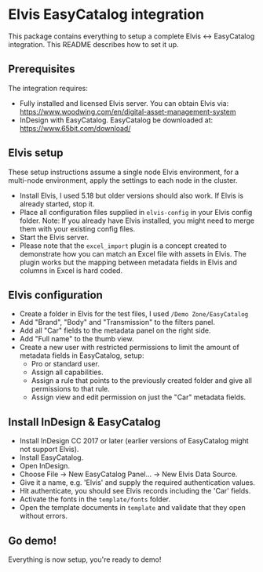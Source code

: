 # Elvis EasyCatalog integration

This package contains everything to setup a complete Elvis <-> EasyCatalog integration. This README describes how to set it up.

## Prerequisites

The integration requires:

* Fully installed and licensed Elvis server. You can obtain Elvis via: https://www.woodwing.com/en/digital-asset-management-system
* InDesign with EasyCatalog. EasyCatalog be downloaded at: https://www.65bit.com/download/

## Elvis setup

These setup instructions assume a single node Elvis environment, for a multi-node environment, apply the settings to each node in the cluster.

* Install Elvis, I used 5.18 but older versions should also work. If Elvis is already started, stop it.
* Place all configuration files supplied in `elvis-config` in your Elvis config folder. Note: If you already have Elvis installed, you might need to merge them with your existing config files.
* Start the Elvis server.
* Please note that the `excel_import` plugin is a concept created to demonstrate how you can match an Excel file with assets in Elvis. The plugin works but the mapping between metadata fields in Elvis and columns in Excel is hard coded.

## Elvis configuration

* Create a folder in Elvis for the test files, I used `/Demo Zone/EasyCatalog`
* Add "Brand", "Body" and "Transmission" to the filters panel.
* Add all "Car" fields to the metadata panel on the right side.
* Add "Full name" to the thumb view.
* Create a new user with restricted permissions to limit the amount of metadata fields in EasyCatalog, setup:
  * Pro or standard user.
  * Assign all capabilities.
  * Assign a rule that points to the previously created folder and give all permissions to that rule.
  * Assign view and edit permission on just the "Car" metadata fields.


## Install InDesign & EasyCatalog

* Install InDesign CC 2017 or later (earlier versions of EasyCatalog might not support Elvis).
* Install EasyCatalog.
* Open InDesign.
* Choose File -> New EasyCatalog Panel... -> New Elvis Data Source.
* Give it a name, e.g. 'Elvis' and supply the required authentication values.
* Hit authenticate, you should see Elvis records including the 'Car' fields.
* Activate the fonts in the `template/fonts` folder.
* Open the template documents in `template` and validate that they open without errors.

## Go demo!

Everything is now setup, you're ready to demo!
